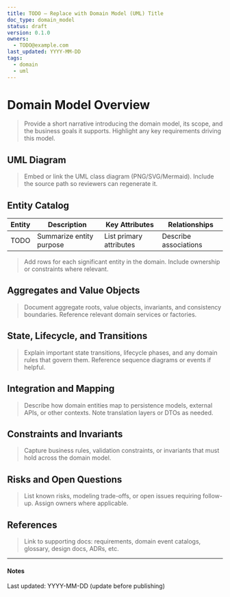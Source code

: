 ```yaml
---
title: TODO — Replace with Domain Model (UML) Title
doc_type: domain_model
status: draft
version: 0.1.0
owners:
  - TODO@example.com
last_updated: YYYY-MM-DD
tags:
  - domain
  - uml
---
```


# Domain Model Overview

> Provide a short narrative introducing the domain model, its scope, and
> the business goals it supports. Highlight any key requirements driving
> this model.

## UML Diagram

> Embed or link the UML class diagram (PNG/SVG/Mermaid). Include the source
> path so reviewers can regenerate it.

## Entity Catalog

| Entity | Description | Key Attributes | Relationships |
| --- | --- | --- | --- |
| TODO | Summarize entity purpose | List primary attributes | Describe associations |

> Add rows for each significant entity in the domain. Include ownership or
> constraints where relevant.

## Aggregates and Value Objects

> Document aggregate roots, value objects, invariants, and consistency
> boundaries. Reference relevant domain services or factories.

## State, Lifecycle, and Transitions

> Explain important state transitions, lifecycle phases, and any domain
> rules that govern them. Reference sequence diagrams or events if helpful.

## Integration and Mapping

> Describe how domain entities map to persistence models, external APIs, or
> other contexts. Note translation layers or DTOs as needed.

## Constraints and Invariants

> Capture business rules, validation constraints, or invariants that must
> hold across the domain model.

## Risks and Open Questions

> List known risks, modeling trade-offs, or open issues requiring follow-up.
> Assign owners where applicable.

## References

> Link to supporting docs: requirements, domain event catalogs, glossary,
> design docs, ADRs, etc.

---

#### Notes

Last updated: YYYY-MM-DD (update before publishing)
